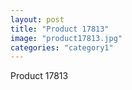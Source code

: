 ```yaml
---
layout: post
title: "Product 17813"
image: "product17813.jpg"
categories: "category1"
---
```

Product 17813
